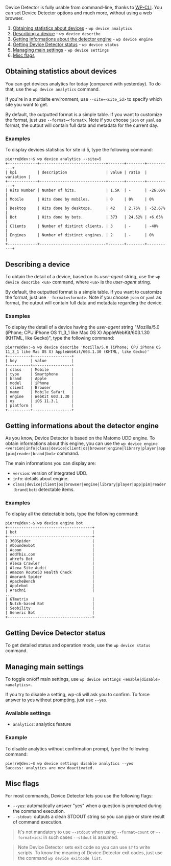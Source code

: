 Device Detector is fully usable from command-line, thanks to [WP-CLI](https://wp-cli.org/). You can set Device Detector options and much more, without using a web browser.

1. [Obtaining statistics about devices](#obtaining-statistics-about-device-usage) - `wp device analytics`
2. [Describing a device](#describing-a-device) - `wp device describe`
3. [Getting informations about the detector engine](#getting-informations-about-the-detector-engine) - `wp device engine`
4. [Getting Device Detector status](#getting-device-detector-status) - `wp device status`
5. [Managing main settings](#managing-main-settings) - `wp device settings`
6. [Misc flags](#misc-flags)

## Obtaining statistics about devices

You can get devices analytics for today (compared with yesterday). To do that, use the `wp device analytics` command.

If you're in a multisite environment, use `--site=<site_id>` to specify which site you want to get. 

By default, the outputted format is a simple table. If you want to customize the format, just use `--format=<format>`. Note if you choose `json` or `yaml` as format, the output will contain full data and metadata for the current day.

### Examples

To display devices statistics for site id 5, type the following command:
```console
pierre@dev:~$ wp device analytics --site=5
+-------------+-----------------------------+-------+--------+-----------+
| kpi         | description                 | value | ratio  | variation |
+-------------+-----------------------------+-------+--------+-----------+
| Hits Number | Number of hits.             | 1.5K  | -      | -26.06%   |
| Mobile      | Hits done by mobiles.       | 0     | 0%     | 0%        |
| Desktop     | Hits done by desktops.      | 42    | 2.76%  | -52.67%   |
| Bot         | Hits done by bots.          | 373   | 24.52% | +6.65%    |
| Clients     | Number of distinct clients. | 3     | -      | -40%      |
| Engines     | Number of distinct engines. | 2     | -      | 0%        |
+-------------+-----------------------------+-------+--------+-----------+
```

## Describing a device

To obtain the detail of a device, based on its _user-agent_ string, use the `wp device describe <ua>` command, where `<ua>` is the _user-agent_ string.

By default, the outputted format is a simple table. If you want to customize the format, just use `--format=<format>`. Note if you choose `json` or `yaml` as format, the output will contain full data and metadata regarding the device.

### Examples

To display the detail of a device having the _user-agent_ string "Mozilla/5.0 (iPhone; CPU iPhone OS 11_3_1 like Mac OS X) AppleWebKit/603.1.30 (KHTML, like Gecko)", type the following command:
```console
pierre@dev:~$ wp device describe 'Mozilla/5.0 (iPhone; CPU iPhone OS 11_3_1 like Mac OS X) AppleWebKit/603.1.30 (KHTML, like Gecko)'
+----------+-----------------+
| key      | value           |
+----------+-----------------+
| class    | Mobile          |
| type     | Smartphone      |
| brand    | Apple           |
| model    | iPhone          |
| client   | Browser         |
| name     | Mobile Safari   |
| engine   | WebKit 603.1.30 |
| os       | iOS 11.3.1      |
| platform |                 |
+----------+-----------------+
```

## Getting informations about the detector engine

As you know, Device Detector is based on the Matomo UDD engine. To obtain informations about this engine, you can use the `wp device engine <version|info|class|device|client|os|browser|engine|library|player|app|pim|reader|brand|bot>` command.

The main informations you can display are:

- `version`: version of integrated UDD.
- `info`: details about engine.
- `class|device|client|os|browser|engine|library|player|app|pim|reader|brand|bot`: detectable items.

### Examples

To display all the detectable bots, type the following command:
```console
pierre@dev:~$ wp device engine bot
+-------------------------------------+
| bot                                 |
+-------------------------------------+
| 360Spider                           |
| Aboundexbot                         |
| Acoon                               |
| AddThis.com                         |
| aHrefs Bot                          |
| Alexa Crawler                       |
| Alexa Site Audit                    |
| Amazon Route53 Health Check         |
| Amorank Spider                      |
| ApacheBench                         |
| Applebot                            |
| Arachni                             |
...
| GTmetrix                            |
| Nutch-based Bot                     |
| Seobility                           |
| Generic Bot                         |
+-------------------------------------+
```

## Getting Device Detector status

To get detailed status and operation mode, use the `wp device status` command.

## Managing main settings

To toggle on/off main settings, use `wp device settings <enable|disable> <analytics>`.

If you try to disable a setting, wp-cli will ask you to confirm. To force answer to yes without prompting, just use `--yes`.

### Available settings

- `analytics`: analytics feature

### Example

To disable analytics without confirmation prompt, type the following command:
```console
pierre@dev:~$ wp device settings disable analytics --yes
Success: analytics are now deactivated.
```

## Misc flags

For most commands, Device Detector lets you use the following flags:
- `--yes`: automatically answer "yes" when a question is prompted during the command execution.
- `--stdout`: outputs a clean STDOUT string so you can pipe or store result of command execution.

> It's not mandatory to use `--stdout` when using `--format=count` or `--format=ids`: in such cases `--stdout` is assumed.

> Note Device Detector sets exit code so you can use `$?` to write scripts.
> To know the meaning of Device Detector exit codes, just use the command `wp device exitcode list`.